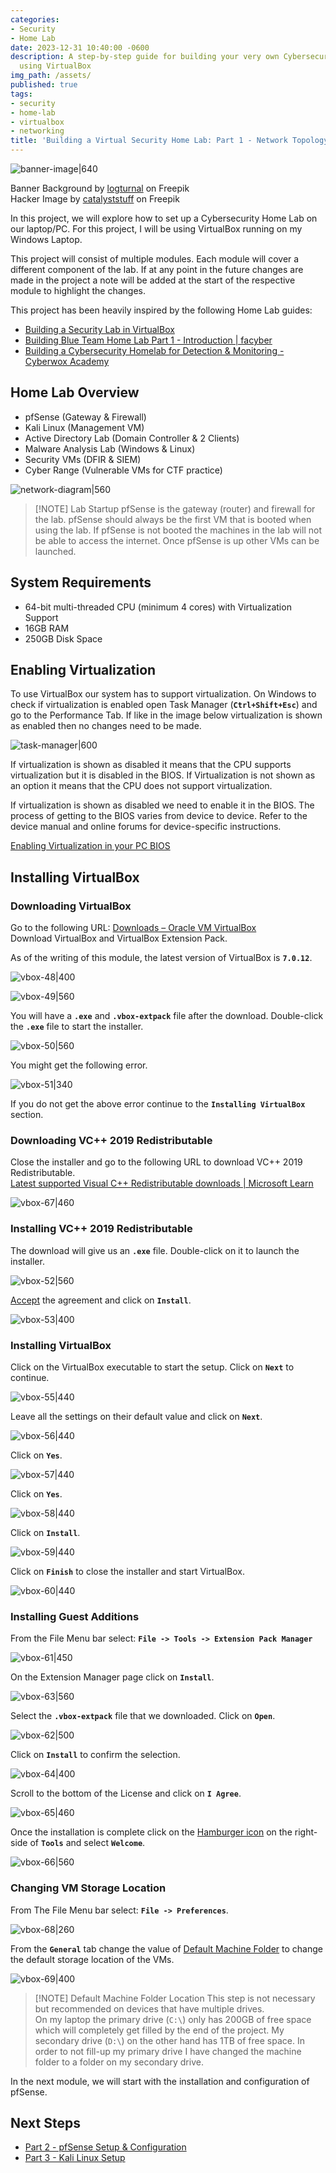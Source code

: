 ```yaml
---
categories:
- Security
- Home Lab
date: 2023-12-31 10:40:00 -0600
description: A step-by-step guide for building your very own Cybersecurity Home Lab
  using VirtualBox
img_path: /assets/
published: true
tags:
- security
- home-lab
- virtualbox
- networking
title: 'Building a Virtual Security Home Lab: Part 1 - Network Topology'
---
```


![banner-image|640](images/building-home-lab-part-1/building-home-lab-part-1-banner.png)

Banner Background by [logturnal](https://www.freepik.com/free-vector/gradient-white-color-background-abstract-modern_34010189.htm) on Freepik  
Hacker Image by [catalyststuff](https://www.freepik.com/free-vector/hacker-operating-laptop-cartoon-icon-illustration-technology-icon-concept-isolated-flat-cartoon-style_11602236.htm) on Freepik

In this project, we will explore how to set up a Cybersecurity Home Lab on our laptop/PC. For this project, I will be using VirtualBox running on my Windows Laptop.

This project will consist of multiple modules. Each module will cover a different component of the lab. If at any point in the future changes are made in the project a note will be added at the start of the respective module to highlight the changes.

This project has been heavily inspired by the following Home Lab guides:

- [Building a Security Lab in VirtualBox](https://benheater.com/building-a-security-lab-in-virtualbox/)
- [Building Blue Team Home Lab Part 1 - Introduction \| facyber](https://facyber.me/posts/blue-team-lab-guide-part-1/)
- [Building a Cybersecurity Homelab for Detection & Monitoring - Cyberwox Academy](https://cyberwoxacademy.com/building-a-cybersecurity-homelab-for-detection-monitoring/)

## Home Lab Overview

- pfSense (Gateway & Firewall)
- Kali Linux (Management VM)
- Active Directory Lab (Domain Controller & 2 Clients)
- Malware Analysis Lab (Windows & Linux)
- Security VMs (DFIR & SIEM)
- Cyber Range (Vulnerable VMs for CTF practice)

![network-diagram|560](images/building-home-lab-part-1/network-diagram.svg)

> [!NOTE] Lab Startup
> pfSense is the gateway (router) and firewall for the lab. pfSense should always be the first VM that is booted when using the lab. If pfSense is not booted the machines in the lab will not be able to access the internet. Once pfSense is up other VMs can be launched.

## System Requirements

- 64-bit multi-threaded CPU (minimum 4 cores) with Virtualization Support
- 16GB RAM
- 250GB Disk Space

## Enabling Virtualization

To use VirtualBox our system has to support virtualization. On Windows to check if virtualization is enabled open Task Manager (**`Ctrl+Shift+Esc`**) and go to the Performance Tab. If like in the image below virtualization is shown as enabled then no changes need to be made.

![task-manager|600](images/building-home-lab-part-1/task-manager.png)

If virtualization is shown as disabled it means that the CPU supports virtualization but it is disabled in the BIOS. If Virtualization is not shown as an option it means that the CPU does not support virtualization.

If virtualization is shown as disabled we need to enable it in the BIOS. The process of getting to the BIOS varies from device to device. Refer to the device manual and online forums for device-specific instructions.

[Enabling Virtualization in your PC BIOS](https://bce.berkeley.edu/enabling-virtualization-in-your-pc-bios.html)

## Installing VirtualBox

### Downloading VirtualBox

Go to the following URL: [Downloads – Oracle VM VirtualBox](https://www.virtualbox.org/wiki/Downloads)  
Download VirtualBox and VirtualBox Extension Pack.

As of the writing of this module, the latest version of VirtualBox is **`7.0.12`**.

![vbox-48|400](images/building-home-lab-part-1/vbox-48.png)

![vbox-49|560](images/building-home-lab-part-1/vbox-49.png)

You will have a **`.exe`** and **`.vbox-extpack`** file after the download. Double-click the **`.exe`** file to start the installer.

![vbox-50|560](images/building-home-lab-part-1/vbox-50.png)

You might get the following error.

![vbox-51|340](images/building-home-lab-part-1/vbox-51.png)

If you do not get the above error continue to the **`Installing VirtualBox`** section.

### Downloading VC++ 2019 Redistributable

Close the installer and go to the following URL to download VC++ 2019 Redistributable.  
[Latest supported Visual C++ Redistributable downloads \| Microsoft Learn](https://learn.microsoft.com/en-us/cpp/windows/latest-supported-vc-redist?view=msvc-170)

![vbox-67|460](images/building-home-lab-part-1/vbox-67.png)

### Installing VC++ 2019 Redistributable

The download will give us an **`.exe`** file. Double-click on it to launch the installer.

![vbox-52|560](images/building-home-lab-part-1/vbox-52.png)

<u>Accept</u> the agreement and click on **`Install`**.

![vbox-53|400](images/building-home-lab-part-1/vbox-53.png)

### Installing VirtualBox

Click on the VirtualBox executable to start the setup. Click on **`Next`** to continue.

![vbox-55|440](images/building-home-lab-part-1/vbox-55.png)

Leave all the settings on their default value and click on **`Next`**.

![vbox-56|440](images/building-home-lab-part-1/vbox-56.png)

Click on **`Yes`**.

![vbox-57|440](images/building-home-lab-part-1/vbox-57.png)

Click on **`Yes`**.

![vbox-58|440](images/building-home-lab-part-1/vbox-58.png)

Click on **`Install`**.

![vbox-59|440](images/building-home-lab-part-1/vbox-59.png)

Click on **`Finish`** to close the installer and start VirtualBox.

![vbox-60|440](images/building-home-lab-part-1/vbox-60.png)

### Installing Guest Additions

From the File Menu bar select: **`File -> Tools -> Extension Pack Manager`**

![vbox-61|450](images/building-home-lab-part-1/vbox-61.png)

On the Extension Manager page click on **`Install`**.

![vbox-63|560](images/building-home-lab-part-1/vbox-63.png)

Select the **`.vbox-extpack`** file that we downloaded. Click on **`Open`**.

![vbox-62|500](images/building-home-lab-part-1/vbox-62.png)

Click on **`Install`** to confirm the selection.

![vbox-64|400](images/building-home-lab-part-1/vbox-64.png)

Scroll to the bottom of the License and click on **`I Agree`**.

![vbox-65|460](images/building-home-lab-part-1/vbox-65.png)

Once the installation is complete click on the <u>Hamburger icon</u> on the right-side of **`Tools`** and select **`Welcome`**.

![vbox-66|560](images/building-home-lab-part-1/vbox-66.png)

### Changing VM Storage Location

From The File Menu bar select: **`File -> Preferences`**.

![vbox-68|260](images/building-home-lab-part-1/vbox-68.png)

From the **`General`** tab change the value of <u>Default Machine Folder</u> to change the default storage location of the VMs.

![vbox-69|400](images/building-home-lab-part-1/vbox-69.png)

> [!NOTE] Default Machine Folder Location
> This step is not necessary but recommended on devices that have multiple drives.  
> On my laptop the primary drive (`C:\`) only has 200GB of free space which will completely get filled by the end of the project. My secondary drive (`D:\`) on the other hand has 1TB of free space. In order to not fill-up my primary drive I have changed the machine folder to a folder on my secondary drive.

In the next module, we will start with the installation and configuration of pfSense.

## Next Steps

- [Part 2 - pfSense Setup & Configuration](https://blog.davidvarghese.dev/posts/building-home-lab-part-2/)
- [Part 3 - Kali Linux Setup](https://blog.davidvarghese.dev/posts/building-home-lab-part-3/)
